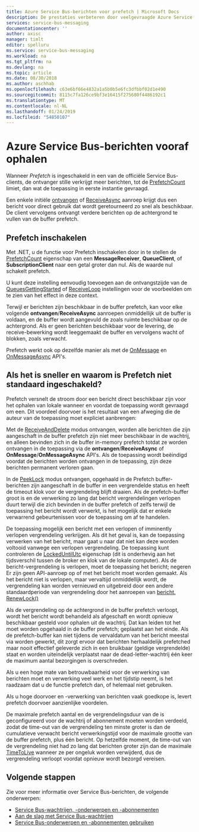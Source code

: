 ```yaml
---
title: Azure Service Bus-berichten voor prefetch | Microsoft Docs
description: De prestaties verbeteren door veelgevraagde Azure Service Bus-berichten.
services: service-bus-messaging
documentationcenter: ''
author: axisc
manager: timlt
editor: spelluru
ms.service: service-bus-messaging
ms.workload: na
ms.tgt_pltfrm: na
ms.devlang: na
ms.topic: article
ms.date: 08/30/2018
ms.author: aschhab
ms.openlocfilehash: c63e6bf66e4832a1a5b0b5e6fc3dfbbf02d1e490
ms.sourcegitcommit: 8115c7fa126ce9bf3e16415f275680f4486192c1
ms.translationtype: MT
ms.contentlocale: nl-NL
ms.lasthandoff: 01/24/2019
ms.locfileid: "54850107"
---
```

# <a name="prefetch-azure-service-bus-messages"></a>Azure Service Bus-berichten vooraf ophalen

Wanneer *Prefetch* is ingeschakeld in een van de officiële Service Bus-clients, de ontvanger stille verkrijgt meer berichten, tot de [PrefetchCount](/dotnet/api/microsoft.azure.servicebus.queueclient.prefetchcount#Microsoft_Azure_ServiceBus_QueueClient_PrefetchCount) limiet, dan wat de toepassing in eerste instantie gevraagd.

Een enkele initiële [ontvangen](/dotnet/api/microsoft.servicebus.messaging.queueclient.receive) of [ReceiveAsync](/dotnet/api/microsoft.azure.servicebus.core.messagereceiver.receiveasync) aanroep krijgt dus een bericht voor direct gebruik dat wordt geretourneerd zo snel als beschikbaar. De client vervolgens ontvangt verdere berichten op de achtergrond te vullen van de buffer prefetch.

## <a name="enable-prefetch"></a>Prefetch inschakelen

Met .NET, u de functie voor Prefetch inschakelen door in te stellen de [PrefetchCount](/dotnet/api/microsoft.azure.servicebus.queueclient.prefetchcount#Microsoft_Azure_ServiceBus_QueueClient_PrefetchCount) eigenschap van een **MessageReceiver**, **QueueClient**, of **SubscriptionClient**  naar een getal groter dan nul. Als de waarde nul schakelt prefetch.

U kunt deze instelling eenvoudig toevoegen aan de ontvangstzijde van de [QueuesGettingStarted](https://github.com/Azure/azure-service-bus/tree/master/samples/DotNet/Microsoft.ServiceBus.Messaging/QueuesGettingStarted) of [ReceiveLoop](https://github.com/Azure/azure-service-bus/tree/master/samples/DotNet/Microsoft.ServiceBus.Messaging/ReceiveLoop) instellingen voor de voorbeelden om te zien van het effect in deze context.

Terwijl er berichten zijn beschikbaar in de buffer prefetch, kan voor elke volgende **ontvangen**/**ReceiveAsync** aanroepen onmiddellijk uit de buffer is voldaan, en de buffer wordt aangevuld de zoals ruimte beschikbaar op de achtergrond. Als er geen berichten beschikbaar voor de levering, de receive-bewerking wordt leeggemaakt de buffer en vervolgens wacht of blokken, zoals verwacht.

Prefetch werkt ook op dezelfde manier als met de [OnMessage](/dotnet/api/microsoft.servicebus.messaging.queueclient.onmessage) en [OnMessageAsync](/dotnet/api/microsoft.servicebus.messaging.queueclient.onmessageasync) API's.

## <a name="if-it-is-faster-why-is-prefetch-not-the-default-option"></a>Als het is sneller en waarom is Prefetch niet standaard ingeschakeld?

Prefetch versnelt de stroom door een bericht direct beschikbaar zijn voor het ophalen van lokale wanneer en voordat de toepassing wordt gevraagd om een. Dit voordeel doorvoer is het resultaat van een afweging die de auteur van de toepassing moet expliciet aanbrengen:

Met de [ReceiveAndDelete](/dotnet/api/microsoft.servicebus.messaging.receivemode) modus ontvangen, worden alle berichten die zijn aangeschaft in de buffer prefetch zijn niet meer beschikbaar in de wachtrij, en alleen bevinden zich in de buffer in-memory prefetch totdat ze worden ontvangen in de toepassing via de **ontvangen**/**ReceiveAsync** of **OnMessage**/**OnMessageAsync** API's. Als de toepassing wordt beëindigd voordat de berichten worden ontvangen in de toepassing, zijn deze berichten permanent verloren gaan.

In de [PeekLock](/dotnet/api/microsoft.servicebus.messaging.receivemode#Microsoft_ServiceBus_Messaging_ReceiveMode_PeekLock) modus ontvangen, opgehaald in de Prefetch buffer-berichten zijn aangeschaft in de buffer in een vergrendelde status en heeft de timeout klok voor de vergrendeling blijft draaien. Als de prefetch-buffer groot is en de verwerking zo lang dat bericht vergrendelingen verlopen duurt terwijl die zich bevinden in de buffer prefetch of zelfs terwijl de toepassing het bericht wordt verwerkt, is het mogelijk dat er enkele verwarrend gebeurtenissen voor de toepassing om af te handelen.

De toepassing mogelijk een bericht met een verlopen of imminently verlopen vergrendeling verkrijgen. Als dit het geval is, kan de toepassing verwerken van het bericht, maar gaat u naar dat niet kan deze worden voltooid vanwege een verlopen vergrendeling. De toepassing kunt controleren de [LockedUntilUtc](/dotnet/api/microsoft.azure.servicebus.message.systempropertiescollection.lockeduntilutc) eigenschap (dit is onderhevig aan het tijdsverschil tussen de broker en klok van de lokale computer). Als de bericht-vergrendeling is verlopen, moet de toepassing het bericht; negeren Er zijn geen API-aanroep op of met het bericht moet worden gemaakt. Als het bericht niet is verlopen, maar vervaltijd onmiddellijk wordt, de vergrendeling kan worden vernieuwd en uitgebreid door een andere standaardperiode van vergrendeling door het aanroepen van [bericht. RenewLock()](/dotnet/api/microsoft.azure.servicebus.core.messagereceiver.renewlockasync#Microsoft_Azure_ServiceBus_Core_MessageReceiver_RenewLockAsync_System_String_)

Als de vergrendeling op de achtergrond in de buffer prefetch verloopt, wordt het bericht wordt behandeld als afgeschaft en wordt opnieuw beschikbaar gesteld voor ophalen uit de wachtrij. Dat kan leiden tot het moet worden opgehaald in de buffer prefetch; geplaatst aan het einde. Als de prefetch-buffer kan niet tijdens de vervaldatum van het bericht meestal via worden gewerkt, dit zorgt ervoor dat berichten herhaaldelijk prefetched maar nooit effectief geleverde zich in een bruikbaar (geldige vergrendelde) staat en worden uiteindelijk verplaatst naar de dead-letter-wachtrij één keer de maximum aantal bezorgingen is overschreden.

Als u een hoge mate van betrouwbaarheid voor de verwerking van berichten moet en verwerking veel werk en het tijdstip neemt, is het raadzaam dat u de functie prefetch dan, of helemaal niet gebruiken.

Als u hoge doorvoer en -verwerking van berichten vaak goedkope is, levert prefetch doorvoer aanzienlijke voordelen.

De maximale prefetch aantal en de vergrendelingsduur van de is geconfigureerd voor de wachtrij of abonnement moeten worden verdeeld, zodat de time-out van de vergrendeling ten minste groter is dan de cumulatieve verwacht bericht verwerkingstijd voor de maximale grootte van de buffer prefetch, plus één bericht. Op hetzelfde moment, de time-out van de vergrendeling niet had zo lang dat berichten groter zijn dan de maximale [TimeToLive](/dotnet/api/microsoft.azure.servicebus.message.timetolive#Microsoft_Azure_ServiceBus_Message_TimeToLive) wanneer ze per ongeluk worden verwijderd, dus de vergrendeling verloopt voordat opnieuw wordt bezorgd vereisen.

## <a name="next-steps"></a>Volgende stappen

Zie voor meer informatie over Service Bus-berichten, de volgende onderwerpen:

* [Service Bus-wachtrijen, -onderwerpen en -abonnementen](service-bus-queues-topics-subscriptions.md)
* [Aan de slag met Service Bus-wachtrijen](service-bus-dotnet-get-started-with-queues.md)
* [Service Bus-onderwerpen en -abonnementen gebruiken](service-bus-dotnet-how-to-use-topics-subscriptions.md)

